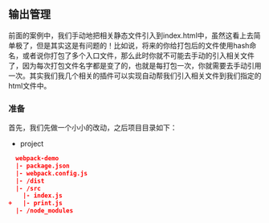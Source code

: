 ## 输出管理

前面的案例中，我们手动地把相关静态文件引入到index.html中，虽然这看上去简单极了，但是其实这是有问题的！比如说，将来的你给打包后的文件使用hash命名，或者说你打包了多个入口文件，那么此时你就不可能去手动的引入相关文件了，因为每次打包文件名字都是变了的，也就是每打包一次，你就需要去手动引用一次。其实我们我几个相关的插件可以实现自动帮我们引入相关文件到我们指定的html文件中。

### 准备

首先，我们先做一个小小的改动，之后项目目录如下：
* project

```json
  webpack-demo
  |- package.json
  |- webpack.config.js
  |- /dist
  |- /src
    |- index.js
+   |- print.js
  |- /node_modules
```
